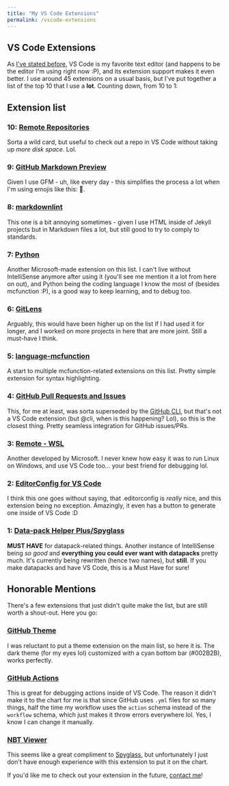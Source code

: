 ```yaml
---
title: "My VS Code Extensions"
permalink: /vscode-extensions
---
```


## VS Code Extensions

As [I've stated before](about#favorite-programs), VS Code is my favorite text editor (and happens to be the editor I'm using right now :P), and its extension support makes it even better. I use around 45 extensions on a usual basis, but I've put together a list of the top 10 that I use a **lot**. Counting down, from 10 to 1:

## Extension list

### 10: [Remote Repositories](https://marketplace.visualstudio.com/items?itemName=ms-vscode.remote-repositories)

Sorta a wild card, but useful to check out a repo in VS Code without taking up *more disk space*. Lol.

### 9: [GitHub Markdown Preview](https://marketplace.visualstudio.com/items?itemName=bierner.github-markdown-preview)

Given I use GFM - uh, like every day - this simplifies the process a lot when I'm using emojis like this: :wave:.

### 8: [markdownlint](https://marketplace.visualstudio.com/items?itemName=DavidAnson.vscode-markdownlint)

This one is a bit annoying sometimes - given I use HTML inside of Jekyll projects but in Markdown files a lot, but still good to try to comply to standards.

### 7: [Python](https://marketplace.visualstudio.com/items?itemName=ms-python.python)

Another Microsoft-made extension on this list. I can't live without IntelliSense anymore after using it (you'll see me mention it a lot from here on out), and Python being the coding language I know the most of (besides mcfunction :P), is a good way to keep learning, and to debug too.

### 6: [GitLens](https://marketplace.visualstudio.com/items?itemName=eamodio.gitlens)

Arguably, this would have been higher up on the list if I had used it for longer, and I worked on more projects in here that are more joint. Still a must-have I think.

### 5: [language-mcfunction](https://marketplace.visualstudio.com/items?itemName=arcensoth.language-mcfunction)

A start to multiple mcfunction-related extensions on this list. Pretty simple extension for syntax highlighting.

### 4: [GitHub Pull Requests and Issues](https://marketplace.visualstudio.com/items?itemName=GitHub.vscode-pull-request-github)

This, for me at least, was sorta superseded by the [GitHub CLI](https://cli.github.com), but that's not a VS Code extension (but @cli, when is this happening? Lol), so this is the closest thing. Pretty seamless integration for GitHub issues/PRs.

### 3: [Remote - WSL](https://marketplace.visualstudio.com/items?itemName=ms-vscode-remote.remote-wsl)

Another developed by Microsoft. I never knew how easy it was to run Linux on Windows, and use VS Code too... your best friend for debugging lol.

### 2: [EditorConfig for VS Code](https://marketplace.visualstudio.com/items?itemName=EditorConfig.EditorConfig)

I think this one goes without saying, that .editorconfig is *really* nice, and this extension being no exception. Amazingly, it even has a button to generate one inside of VS Code :D

### 1: [Data-pack Helper Plus/Spyglass](https://marketplace.visualstudio.com/items?itemName=SPGoding.datapack-language-server)

**MUST HAVE** for datapack-related things. Another instance of IntelliSense being *so good* and **everything you could ever want with datapacks** pretty much. It's currently being rewritten (hence two names), but **still**. If you make datapacks and have VS Code, this is a Must Have for sure!

## Honorable Mentions

There's a few extensions that just didn't quite make the list, but are still worth a shout-out. Here you go:

### [GitHub Theme](https://marketplace.visualstudio.com/items?itemName=GitHub.github-vscode-theme)

I was reluctant to put a theme extension on the main list, so here it is. The dark theme (for my eyes lol) customized with a cyan bottom bar (#002B2B), works perfectly.

### [GitHub Actions](https://marketplace.visualstudio.com/items?itemName=cschleiden.vscode-github-actions)

This is great for debugging actions inside of VS Code. The reason it didn't make it to the chart for me is that since GitHub uses `.yml` files for so many things, half the time my workflow uses the `action` schema instead of the `workflow` schema, which just makes it throw errors everywhere lol. Yes, I know I can change it manually.

### [NBT Viewer](https://marketplace.visualstudio.com/items?itemName=Misodee.vscode-nbt)

This seems like a great compliment to [Spyglass](#1-data-pack-helper-plusspyglass), but unfortunately I just don't have enough experience with this extension to put it on the chart.

If you'd like me to check out your extension in the future, [contact me](contact)!
